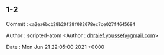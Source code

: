 ## 1-2 

 Commit : `ca2ea6bcb28b20f28f082078ec7ce027f4645684`

 Author : scripted-atom <Author : dhraief.youssef@gmail.com> 

 Date 	: Mon Jun 21 22:05:00 2021 +0000 

